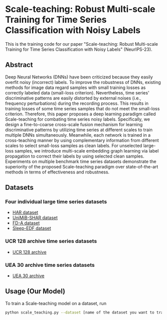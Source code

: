 # Scale-teaching: Robust Multi-scale Training for Time Series Classification with Noisy Labels
This is the training code for our paper "Scale-teaching: Robust Multi-scale Training for Time Series Classification with Noisy Labels" (NeurIPS-23).

## Abstract
Deep Neural Networks (DNNs) have been criticized because they easily overfit noisy (incorrect) labels. 
To improve the robustness of DNNs, existing methods for image data regard samples with small training losses as correctly labeled data (small-loss criterion).
Nevertheless, time series' discriminative patterns are easily distorted by external noises (i.e., frequency perturbations) during the recording process. This results in training losses of some time series samples that do not meet the small-loss criterion.
Therefore, this paper proposes a deep learning paradigm called Scale-teaching for combating time series noisy labels.
Specifically, we design a fine-to-coarse cross-scale fusion mechanism for learning discriminative patterns by utilizing time series at different scales to train multiple DNNs simultaneously.
Meanwhile, each network is trained in a cross-teaching manner by using complementary information from different scales to select small-loss samples as clean labels.
For unselected large-loss samples, we introduce multi-scale embedding graph learning via label propagation to correct their labels by using selected clean samples.
Experiments on multiple benchmark time series datasets demonstrate the superiority of the proposed Scale-teaching paradigm over state-of-the-art methods in terms of effectiveness and robustness.

## Datasets
### Four individual large time series datasets
* [HAR dataset](https://github.com/emadeldeen24/TS-TCC)
* [UniMiB-SHAR dataset](https://github.com/imics-lab/TSAR)
* [FD-A dataset](https://github.com/emadeldeen24/TS-TCC)
* [Sleep-EDF dataset](https://github.com/emadeldeen24/TS-TCC)
### UCR 128 archive time series datasets
* [UCR 128 archive](https://www.cs.ucr.edu/~eamonn/time_series_data_2018/UCRArchive_2018.zip)
### UEA 30 archive time series datasets
* [UEA 30 archive](http://www.timeseriesclassification.com/Downloads/Archives/Multivariate2018_arff.zip)

## Usage (Our Model)
To train a Scale-teaching model on a dataset, run

```bash
python scale_teaching.py --dataset [name of the dataset you want to train]  ...
```
